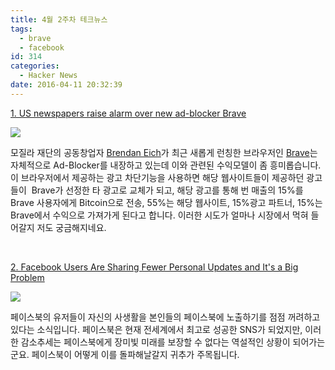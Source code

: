 ```yaml
---
title: 4월 2주차 테크뉴스
tags:
  - brave
  - facebook
id: 314
categories:
  - Hacker News
date: 2016-04-11 20:32:39
---
```


[1\. US newspapers raise alarm over new ad-blocker Brave](http://www.ft.com/cms/s/0%2F556c7066-fcdd-11e5-b5f5-070dca6d0a0d.html)

![](https://i.imgur.com/X2XagYu.png)

모질라 재단의 공동창업자 [Brendan Eich](http://www.ft.com/intl/cms/s/2/461bf398-47ee-11e4-ac9f-00144feab7de.html#axzz45AD3U7gk "Opposing gay marriage cost Brendan Eich his job at Mozilla - FT.com")가 최근 새롭게 런칭한 브라우저인 [Brave](https://www.brave.com/)는 자체적으로 Ad-Blocker를 내장하고 있는데 이와 관련된 수익모델이 좀 흥미롭습니다. 이 브라우저에서 제공하는 광고 차단기능을 사용하면 해당 웹사이트들이 제공하던 광고들이  Brave가 선정한 타 광고로 교체가 되고, 해당 광고를 통해 번 매출의 15%를 Brave 사용자에게 Bitcoin으로 전송, 55%는 해당 웹사이트, 15%광고 파트너, 15%는 Brave에서 수익으로 가져가게 된다고 합니다. 이러한 시도가 얼마나 시장에서 먹혀 들어갈지 저도 궁금해지네요.

&nbsp;

[2\. Facebook Users Are Sharing Fewer Personal Updates and It's a Big Problem](http://fortune.com/2016/04/07/facebook-sharing-decline/)

![](https://i.imgur.com/r73B3Ss.png)

페이스북의 유저들이 자신의 사생활을 본인들의 페이스북에 노출하기를 점점 꺼려하고 있다는 소식입니다. 페이스북은 현재 전세계에서 최고로 성공한 SNS가 되었지만, 이러한 감소추세는 페이스북에게 장미빛 미래를 보장할 수 없다는 역설적인 상황이 되어가는 군요. 페이스북이 어떻게 이를 돌파해날갈지 귀추가 주목됩니다.

&nbsp;